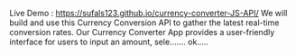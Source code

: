 Live Demo : https://sufals123.github.io/currency-converter-JS-API/
We will build and use this Currency Conversion API to gather the latest real-time conversion rates. 
Our Currency Converter App provides a user-friendly interface for users to input an amount, sele…....
ok.....
